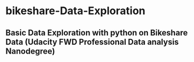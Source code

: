 ﻿# bikeshare-Data-Exploration
## Basic Data Exploration with python on Bikeshare Data (Udacity FWD Professional Data analysis Nanodegree)
